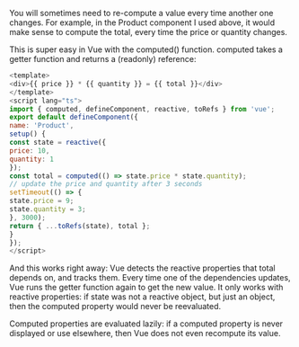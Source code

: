 You will sometimes need to re-compute a value every time another one changes. For example, in the Product component I used above, it would make sense to compute the total, every time the price or quantity changes.

This is super easy in Vue with the computed() function. computed takes a getter function and returns a (readonly) reference:

```js
<template>
<div>{{ price }} * {{ quantity }} = {{ total }}</div>
</template>
<script lang="ts">
import { computed, defineComponent, reactive, toRefs } from 'vue';
export default defineComponent({
name: 'Product',
setup() {
const state = reactive({
price: 10,
quantity: 1
});
const total = computed(() => state.price * state.quantity);
// update the price and quantity after 3 seconds
setTimeout(() => {
state.price = 9;
state.quantity = 3;
}, 3000);
return { ...toRefs(state), total };
}
});
</script>
```

And this works right away: Vue detects the reactive properties that total depends on, and tracks them. Every time one of the dependencies updates, Vue runs the getter function again to get the new value. It only works with reactive properties: if state was not a reactive object, but just an object, then the computed property would never be reevaluated.

Computed properties are evaluated lazily: if a computed property is never displayed or use elsewhere, then Vue does not even recompute its value.

